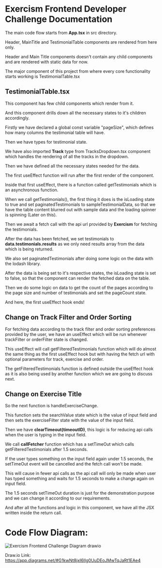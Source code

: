 # Exercism Frontend Developer Challenge Documentation

The main code flow starts from **App.tsx** in src directory.

Header, MainTitle and TestimonialTable components are rendered from here only.

Header and Main Title components doesn't contain any child components and are rendered with static data for now.

The major component of this project from where every core functionality starts working is TestimonialTable.tsx

## TestimonialTable.tsx

This component has few child components which render from it.

And this component drills down all the necessary states to it's children accordingly.

Firstly we have declared a global const variable "pageSize", which defines how many columns the testimonial table will have.

Then we have types for testimonial state.

We have also imported **Track** type from TracksDropdown.tsx component which handles the rendering of all the tracks in the dropdown.

Then we have defined all the necessary states needed for the data.

The first useEffect function will run after the first render of the component.

Inside that first useEffect, there is a function called getTestimonials which is an asynchronous function.

When we call getTestimonials(), the first thing it does is the isLoading state to true and set paginatedTestimonials to sampleTestimonialData, so that we have the table content blurred out with sample data and the loading spinner is spinning (Later on this).

Then we await a fetch call with the api url provided by **Exercism** for fetching the testimonials.

After the data has been fetched, we set testimonials to **data.testimonials.results** as we only need results array from the data which is being returned.

We also set paginatedTestimonials after doing some logic on the data with the lodash library.

After the data is being set to it's respective states, the isLoading state is set to false, so that the component can render the fetched data on the table.

Then we do some logic on data to get the count of the pages according to the page size and number of testimonials and set the pageCount state.

And here, the first useEffect hook ends!

## Change on Track Filter and Order Sorting

For fetching data according to the track filter and order sorting preferences provided by the user, we have an useEffect which will be run whenever trackFilter or orderFilter state is changed.

This useEffect will call getFilteredTestimonials function which will do almost the same thing as the first useEffect hook but with having the fetch url with optional parameters for track, exercise and order.

The getFilteredTestimonials function is defined outside the useEffect hook as it is also being used by another function which we are going to discuss next.

## Change on Exercise Title
So the next function is handleExerciseChange.

This function sets the searchValue state which is the value of input field and then sets the exerciseFilter state with the value of the input field.

Then we have **clearTimeout(timeoutID)**, this logic is for reducing api calls when the user is typing in the input field.

We call **callFetcher** function which has a setTimeOut which calls getFilteredTestimonials after 1.5 seconds.

If the user types something on the input field again under 1.5 seconds, the setTimeOut event will be cancelled and the fetch call won't be made.

This will cause in fewer api calls as the api call will only be made when user has typed something and waits for 1.5 seconds to make a change again on input field.

The 1.5 seconds setTimeOut duration is just for the demonstration purpose and we can change it according to our requirements.

And after all the functions and logic in this component, we have all the JSX written inside the return call.

# Code Flow Diagram:

![Exercism Frontend Challenge Diagram drawio](https://user-images.githubusercontent.com/86529959/162704998-1c273515-ec48-4547-8101-728e8e7884fd.png)

Draw.io Link: https://app.diagrams.net/#G1kwNt8jxI6IIg0UuDEoJMwTqJaRt1EAe4
